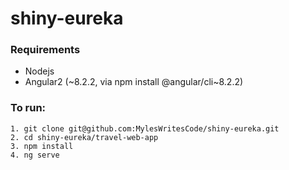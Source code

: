 # shiny-eureka

### Requirements
- Nodejs
- Angular2 (~8.2.2, via npm install @angular/cli~8.2.2)

### To run:
```
1. git clone git@github.com:MylesWritesCode/shiny-eureka.git
2. cd shiny-eureka/travel-web-app
3. npm install
4. ng serve
```